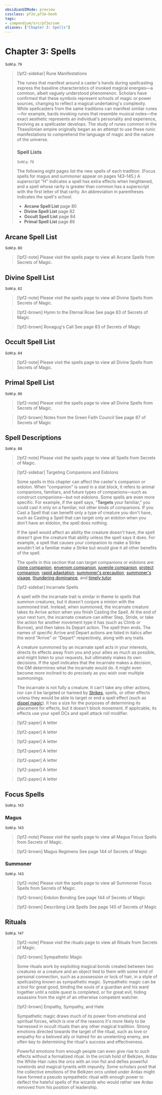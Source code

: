 ```yaml
---
obsidianUIMode: preview
cssclass: pf2e,pf2e-book
tags:
- compendium/src/pf2e/som
aliases: ["Chapter 3: Spells"]
---
```

# Chapter 3: Spells
<sup>SoM p. 79</sup>

> [!pf2-sidebar] Rune Manifestations
> 
> The runes that manifest around a caster's hands during spellcasting express the baseline characteristics of invoked magical energies—a common, albeit vaguely understood phenomenon. Scholars have confirmed that these symbols represent schools of magic or power sources, changing to reflect a magical undertaking's complexity. While spellcasters from the same traditions can manifest similar runes—for example, bards invoking runes that resemble musical notes—the exact aesthetic represents an individual's personality and experience, evolving as a spellcaster develops. The study of runes common in the Thassilonian empire originally began as an attempt to use these runic manifestations to comprehend the language of magic and the nature of the universe.
> 
> ### Spell Lists
> <sup>SoM p. 79</sup>
> 
> The following eight pages list the new spells of each tradition. (Focus spells for magus and summoner appear on pages 143–145.) A superscript "H" indicates a spell has extra effects when heightened, and a spell whose rarity is greater than common has a superscript with the first letter of that rarity. An abbreviation in parentheses indicates the spell's school.
> 
> - **Arcane Spell List** page 80
> - **Divine Spell List** page 82
> - **Occult Spell List** page 84
> - **Primal Spell List** page 86

## Arcane Spell List
<sup>SoM p. 80</sup>

> [!pf2-note]
> Please visit the spells page to view all Arcane Spells from Secrets of Magic.

## Divine Spell List
<sup>SoM p. 82</sup>

> [!pf2-note]
> Please visit the spells page to view all Divine Spells from Secrets of Magic.

> [!pf2-brown] Hymn to the Eternal Rose
> See page 83 of Secrets of Magic

> [!pf2-brown] Rovagug's Call
> See page 83 of Secrets of Magic

## Occult Spell List
<sup>SoM p. 84</sup>

> [!pf2-note]
> Please visit the spells page to view all Divine Spells from Secrets of Magic.

## Primal Spell List
<sup>SoM p. 86</sup>

> [!pf2-note]
> Please visit the spells page to view all Divine Spells from Secrets of Magic.

> [!pf2-brown] Notes from the Green Faith Council
> See page 87 of Secrets of Magic

## Spell Descriptions
<sup>SoM p. 88</sup>

> [!pf2-note]
> Please visit the spells page to view all Spells from Secrets of Magic.

> [!pf2-sidebar] Targeting Companions and Eidolons
> 
> Some spells in this chapter can affect the caster's companion or eidolon. When "companion" is used in a stat block, it refers to animal companions, familiars, and future types of companions—such as construct companions—but not eidolons. Some spells are even more specific. For example, if the spell says, "**Targets** your familiar," you could cast it only on a familiar, not other kinds of companions. If you Cast a Spell that can benefit only a type of creature you don't have, such as Casting a Spell that can target only an eidolon when you don't have an eidolon, the spell does nothing.
> 
> If the spell would affect an ability the creature doesn't have, the spell doesn't give the creature that ability unless the spell says it does. For example, a spell that causes your companion to make a Strike wouldn't let a familiar make a Strike but would give it all other benefits of the spell.
> 
> The spells in this section that can target companions or eidolons are: [clone companion](../../Compendium/spells/clone-companion-som.md), [envenom companion](../../Compendium/spells/envenom-companion-som.md), [juvenile companion](../../Compendium/spells/juvenile-companion-som.md), [protect companion](../../Compendium/spells/protect-companion-som.md), [rapid adaptation](../../Compendium/spells/rapid-adaptation-som.md), [summoner's precaution](../../Compendium/spells/summoners-precaution-som.md), [summoner's visage](../../Compendium/spells/summoners-visage-som.md), [thundering dominance](../../Compendium/spells/thundering-dominance-som.md), and [timely tutor](../../Compendium/spells/timely-tutor-som.md).

> [!pf2-sidebar] Incarnate Spells
> 
> A spell with the incarnate trait is similar in theme to spells that summon creatures, but it doesn't conjure a minion with the summoned trait. Instead, when summoned, the incarnate creature takes its Arrive action when you finish Casting the Spell. At the end of your next turn, the incarnate creature can either Step, Stride, or take the action for another movement type it has (such as Climb or Burrow), and then takes its Depart action. The spell then ends. The names of specific Arrive and Depart actions are listed in italics after the word "Arrive" or "Depart" respectively, along with any traits.
> 
> A creature summoned by an incarnate spell acts in your interests, directs its effects away from you and your allies as much as possible, and might listen to your requests, but ultimately makes its own decisions. If the spell indicates that the incarnate makes a decision, the GM determines what the incarnate would do. It might even become more inclined to do precisely as you wish over multiple summonings.
> 
> The incarnate is not fully a creature. It can't take any other actions, nor can it be targeted or harmed by [Strikes](../actions/strike.md), spells, or other effects unless they would be able to target or end a spell effect (such as [dispel magic](../../Compendium/spells/dispel-magic.md)). It has a size for the purposes of determining its placement for effects, but it doesn't block movement. If applicable, its effects use your spell DCs and spell attack roll modifier.

> [!pf2-paper] A letter
> 

> [!pf2-paper] A letter
> 

> [!pf2-paper] A letter
> 

> [!pf2-paper] A letter
> 

> [!pf2-paper] A letter
> 

> [!pf2-paper] A letter
> 

> [!pf2-paper] A letter
> 

## Focus Spells
<sup>SoM p. 143</sup>

### Magus
<sup>SoM p. 143</sup>

> [!pf2-note]
> Please visit the spells page to view all Magus Focus Spells from Secrets of Magic.

> [!pf2-brown] Magus Regimens
> See page 144 of Secrets of Magic

### Summoner
<sup>SoM p. 143</sup>

> [!pf2-note]
> Please visit the spells page to view all Summoner Focus Spells from Secrets of Magic.

> [!pf2-brown] Eidolon Bonding
> See page 144 of Secrets of Magic

> [!pf2-brown] Describing Link Spells
> See page 145 of Secrets of Magic

## Rituals
<sup>SoM p. 147</sup>

> [!pf2-note]
> Please visit the rituals page to view all Rituals from Secrets of Magic.

> [!pf2-brown] Sympathetic Magic
> 
> Some rituals work by exploiting magical bonds created between two creatures or a creature and an object tied to them with some kind of personal connection, such as a possession or lock of hair, in a style of spellcasting known as sympathetic magic. Sympathetic magic can be a tool for great good, binding the souls of a guardian and his ward together until a noble quest is completed, or for great evil, hiding assassins from the sight of an otherwise competent watcher.

> [!pf2-brown] Empathy, Sympathy, and Hate
> 
> Sympathetic magic draws much of its power from emotional and spiritual forces, which is one of the reasons it's more likely to be harnessed in occult rituals than any other magical tradition. Strong emotions directed towards the target of the ritual, such as love or empathy for a beloved ally or hatred for an unrelenting enemy, are often key to determining the ritual's success and effectiveness.
> 
> Powerful emotions from enough people can even give rise to such effects without a formalized ritual. In the orcish hold of Belkzen, Ardax the White-Hair rules the orcs with an iron fist and defies powerful runelords and magical tyrants with impunity. Some scholars posit that the collective emotions of the Belkzen orcs united under Ardax might have formed a pseudo sympathetic ritual with enough power to deflect the hateful spells of the wizards who would rather see Ardax removed from his position of leadership.